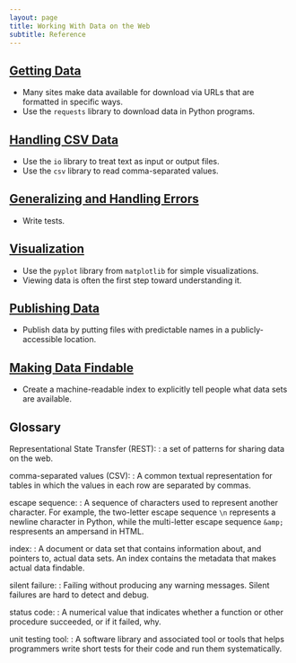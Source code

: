 ```yaml
---
layout: page
title: Working With Data on the Web
subtitle: Reference
---
```

## [Getting Data](01-getdata.html)

*   Many sites make data available for download via URLs that are formatted in specific ways.
*   Use the `requests` library to download data in Python programs.

## [Handling CSV Data](02-csv.html)

*   Use the `io` library to treat text as input or output files.
*   Use the `csv` library to read comma-separated values.

## [Generalizing and Handling Errors](03-generalize.html)

*   Write tests.

## [Visualization](04-visualize.html)

*   Use the `pyplot` library from `matplotlib` for simple visualizations.
*   Viewing data is often the first step toward understanding it.

## [Publishing Data](05-makedata.html)

*   Publish data by putting files with predictable names in a publicly-accessible location.

## [Making Data Findable](06-findable.html)

*   Create a machine-readable index to explicitly tell people what data sets are available.

## Glossary

Representational State Transfer (REST):
:   a set of patterns for sharing data on the web.

comma-separated values (CSV):
:   A common textual representation for tables
    in which the values in each row are separated by commas.

escape sequence:
:   A sequence of characters used to represent another character.
    For example,
    the two-letter escape sequence `\n` represents a newline character in Python,
    while the multi-letter escape sequence `&amp;` respresents an ampersand in HTML.

index:
:   A document or data set that contains information about,
    and pointers to,
    actual data sets.
    An index contains the metadata that makes actual data findable.

silent failure:
:   Failing without producing any warning messages.
    Silent failures are hard to detect and debug.

status code:
:   A numerical value that indicates whether a function or other procedure succeeded,
    or if it failed, why.

unit testing tool:
:   A software library and associated tool or tools
    that helps programmers write short tests for their code
    and run them systematically.
